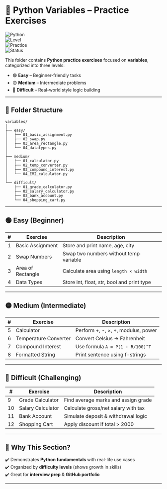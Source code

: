 # 🐍 Python Variables – Practice Exercises  

![Python](https://img.shields.io/badge/Python-3.x-blue?logo=python&logoColor=white)  
![Level](https://img.shields.io/badge/Difficulty-Easy%20%7C%20Medium%20%7C%20Difficult-green)  
![Practice](https://img.shields.io/badge/Category-Variables-orange)  
![Status](https://img.shields.io/badge/Status-Completed-brightgreen)  

This folder contains **Python practice exercises** focused on **variables**, categorized into three levels:  

- 🟢 **Easy** – Beginner-friendly tasks  
- 🟡 **Medium** – Intermediate problems  
- 🔴 **Difficult** – Real-world style logic building  

---

## 📂 Folder Structure 
``` 
variables/
│
├── easy/
│   ├── 01_basic_assignment.py
│   ├── 02_swap.py
│   ├── 03_area_rectangle.py
│   └── 04_datatypes.py
│
├── medium/
│   ├── 01_calculator.py
│   ├── 02_temp_converter.py
│   ├── 03_compound_interest.py
│   └── 04_EMI_calculator.py
│
└── difficult/
    ├── 01_grade_calculator.py
    ├── 02_salary_calculator.py
    ├── 03_bank_account.py
    └── 04_shopping_cart.py

```
---

## 🟢 Easy (Beginner)  
| # | Exercise | Description |
|---|-----------|-------------|
| 1 | Basic Assignment | Store and print name, age, city |
| 2 | Swap Numbers | Swap two numbers without temp variable |
| 3 | Area of Rectangle | Calculate area using `length × width` |
| 4 | Data Types | Store int, float, str, bool and print type |

---

## 🟡 Medium (Intermediate)  
| # | Exercise | Description |
|---|-----------|-------------|
| 5 | Calculator | Perform +, -, ×, ÷, modulus, power |
| 6 | Temperature Converter | Convert Celsius → Fahrenheit |
| 7 | Compound Interest | Use formula `A = P(1 + R/100)^T` |
| 8 | Formatted String | Print sentence using f-strings |

---

## 🔴 Difficult (Challenging)  
| # | Exercise | Description |
|---|-----------|-------------|
| 9  | Grade Calculator | Find average marks and assign grade |
| 10 | Salary Calculator | Calculate gross/net salary with tax |
| 11 | Bank Account | Simulate deposit & withdrawal logic |
| 12 | Shopping Cart | Apply discount if total > 2000 |

---

## 🚀 Why This Section?  
✔️ Demonstrates **Python fundamentals** with real-life use cases  
✔️ Organized by **difficulty levels** (shows growth in skills)  
✔️ Great for **interview prep** & **GitHub portfolio**  

---
